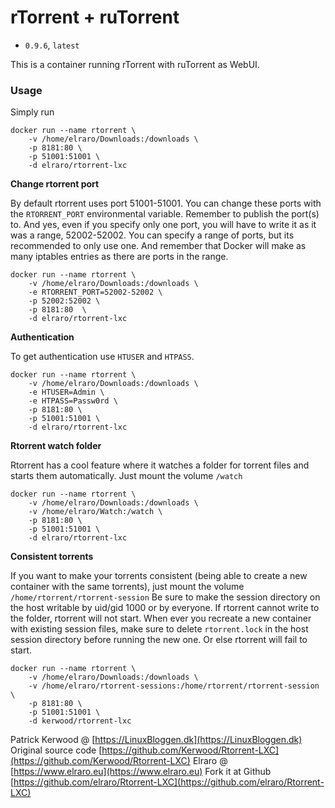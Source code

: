 # rTorrent + ruTorrent
 - `0.9.6`, `latest`

This is a container running rTorrent with ruTorrent as WebUI.

### Usage
Simply run
```
docker run --name rtorrent \
    -v /home/elraro/Downloads:/downloads \
    -p 8181:80 \
    -p 51001:51001 \
    -d elraro/rtorrent-lxc
```
**Change rtorrent port**

By default rtorrent uses port 51001-51001. You can change these ports with the `RTORRENT_PORT` environmental variable. Remember to publish the port(s) to. And yes, even if you specify only one port, you will have to write it as it was a range, 52002-52002. You can specify a range of ports, but its recommended to only use one. And remember that Docker will make as many iptables entries as there are ports in the range.
```
docker run --name rtorrent \
    -v /home/elraro/Downloads:/downloads \
    -e RTORRENT_PORT=52002-52002 \
    -p 52002:52002 \
    -p 8181:80  \
    -d elraro/rtorrent-lxc
```
**Authentication**

To get authentication use `HTUSER` and `HTPASS`.
```
docker run --name rtorrent \
    -v /home/elraro/Downloads:/downloads \
    -e HTUSER=Admin \
    -e HTPASS=Passw0rd \
    -p 8181:80 \
    -p 51001:51001 \
    -d elraro/rtorrent-lxc
```
**Rtorrent watch folder**

Rtorrent has a cool feature where it watches a folder for torrent files and starts them automatically. Just mount the volume `/watch`
```
docker run --name rtorrent \
    -v /home/elraro/Downloads:/downloads \
    -v /home/elraro/Watch:/watch \
    -p 8181:80 \
    -p 51001:51001 \
    -d elraro/rtorrent-lxc
```

**Consistent torrents**

If you want to make your torrents consistent (being able to create a new container with the same torrents), just mount the volume `/home/rtorrent/rtorrent-session`
Be sure to make the session directory on the host writable by uid/gid 1000 or by everyone. If rtorrent cannot write to the folder, rtorrent will not start.
When ever you recreate a new container with existing session files, make sure to delete `rtorrent.lock` in the host session directory before running the new one. Or else rtorrent will fail to start.
```
docker run --name rtorrent \
    -v /home/elraro/Downloads:/downloads \
    -v /home/elraro/rtorrent-sessions:/home/rtorrent/rtorrent-session \
    -p 8181:80 \
    -p 51001:51001 \
    -d kerwood/rtorrent-lxc
```


Patrick Kerwood @ [https://LinuxBloggen.dk](https://LinuxBloggen.dk)  
Original source code [https://github.com/Kerwood/Rtorrent-LXC](https://github.com/Kerwood/Rtorrent-LXC)
Elraro @ [https://www.elraro.eu](https://www.elraro.eu)
Fork it at Github [https://github.com/elraro/Rtorrent-LXC](https://github.com/elraro/Rtorrent-LXC)
